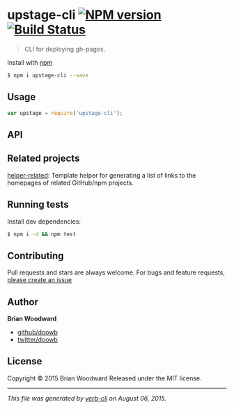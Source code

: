 # upstage-cli [![NPM version](https://badge.fury.io/js/upstage-cli.svg)](http://badge.fury.io/js/upstage-cli)  [![Build Status](https://travis-ci.org/upstage/upstage-cli.svg)](https://travis-ci.org/upstage/upstage-cli)

> CLI for deploying gh-pages.

Install with [npm](https://www.npmjs.com/)

```sh
$ npm i upstage-cli --save
```

## Usage

```js
var upstage = require('upstage-cli');
```

## API

## Related projects

[helper-related](https://github.com/helpers/helper-related): Template helper for generating a list of links to the homepages of related GitHub/npm projects.

## Running tests

Install dev dependencies:

```sh
$ npm i -d && npm test
```

## Contributing

Pull requests and stars are always welcome. For bugs and feature requests, [please create an issue](https://github.com/upstage/upstage-cli/issues/new)

## Author

**Brian Woodward**

+ [github/doowb](https://github.com/doowb)
+ [twitter/doowb](http://twitter.com/doowb)

## License

Copyright © 2015 Brian Woodward
Released under the MIT license.

***

_This file was generated by [verb-cli](https://github.com/assemble/verb-cli) on August 06, 2015._